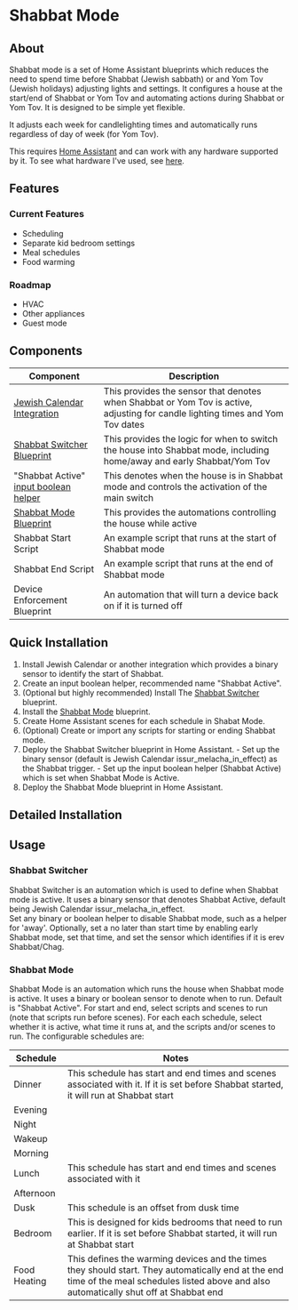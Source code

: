 # Shabbat Mode

## About

Shabbat mode is a set of Home Assistant blueprints which reduces the need to spend time before Shabbat (Jewish sabbath) or and Yom Tov (Jewish holidays) adjusting lights and settings.  It configures a house at the start/end of Shabbat or Yom Tov and automating actions during Shabbat or Yom Tov.  It is designed to be simple yet flexible.  

It adjusts each week for candlelighting times and automatically runs regardless of day of week (for Yom Tov).

This requires [Home Assistant](https://www.home-assistant.io) and can work with any hardware supported by it.  To see what hardware I've used, see [here](https://github.com/scottjaffa/smart-home/blob/main/equipment.md).

## Features
### Current Features
* Scheduling 
* Separate kid bedroom settings
* Meal schedules
* Food warming

### Roadmap
* HVAC
* Other appliances
* Guest mode

## Components

  | Component  | Description | 
| ------------- | ------------- |
| [Jewish Calendar Integration](https://www.home-assistant.io/integrations/jewish_calendar/)  | This provides the sensor that denotes when Shabbat or Yom Tov is active, adjusting for candle lighting times and Yom Tov dates  | 
| [Shabbat Switcher Blueprint](https://github.com/scottjaffa/smart-home/blob/main/ha/automations/shabbat-switcher.yaml) | This provides the logic for when to switch the house into Shabbat mode, including home/away and early Shabbat/Yom Tov |
|  "Shabbat Active" [input boolean helper](https://www.home-assistant.io/integrations/input_boolean/)  | This denotes when the house is in Shabbat mode and controls the activation of the main switch  |
| [Shabbat Mode Blueprint](https://github.com/scottjaffa/smart-home/blob/main/ha/automations/shabbat-mode.yaml) | This provides the automations controlling the house while active |
| Shabbat Start Script | An example script that runs at the start of Shabbat mode |
| Shabbat End Script | An example script that runs at the end of Shabbat mode |
| Device Enforcement Blueprint | An automation that will turn a device back on if it is turned off |


  ## Quick Installation

  1.  Install Jewish Calendar or another integration which provides a binary sensor to identify the start of Shabbat.
  2.  Create an input boolean helper, recommended name "Shabbat Active".
  3.  (Optional but highly recommended) Install The [Shabbat Switcher](https://github.com/scottjaffa/smart-home/blob/main/ha/automations/shabbat-switcher.yaml) blueprint.
  4.  Install the [Shabbat Mode](https://github.com/scottjaffa/smart-home/blob/main/ha/automations/shabbat-mode.yaml) blueprint.
  5.  Create Home Assistant scenes for each schedule in Shabat Mode.
  6.  (Optional) Create or import any scripts for starting or ending Shabbat mode.
  7.  Deploy the Shabbat Switcher blueprint in Home Assistant.
     - Set up the binary sensor (default is Jewish Calendar issur_melacha_in_effect) as the Shabbat trigger.
     - Set up the input boolean helper (Shabbat Active) which is set when Shabbat Mode is Active.
  8. Deploy the Shabbat Mode blueprint in Home Assistant.



## Detailed Installation


## Usage

### Shabbat Switcher
Shabbat Switcher is an automation which is used to define when Shabbat mode is active.
It uses a binary sensor that denotes Shabbat Active, default being Jewish Calendar issur_melacha_in_effect.  
Set any binary or boolean helper to disable Shabbat mode, such as a helper for 'away'.
Optionally, set a no later than start time by enabling early Shabbat mode, set that time, and set the sensor which identifies if it is erev Shabbat/Chag.

### Shabbat Mode
Shabbat Mode is an automation which runs the house when Shabbat mode is active.  It uses a binary or boolean sensor to denote when to run.  Default is "Shabbat Active".
For start and end, select scripts and scenes to run (note that scripts run before scenes).
For each each schedule, select whether it is active, what time it runs at, and the scripts and/or scenes to run.
The configurable schedules are:

  | Schedule  | Notes |
| ------------- | ------------- |
| Dinner  | This schedule has start and end times and scenes associated with it.  If it is set before Shabbat started, it will run at Shabbat start |
| Evening  |   |
| Night  |   |
| Wakeup  |   |
| Morning  |   |
| Lunch  | This schedule has start and end times and scenes associated with it |
| Afternoon  |   |
| Dusk  | This schedule is an offset from dusk time |
| Bedroom  | This is designed for kids bedrooms that need to run earlier.  If it is set before Shabbat started, it will run at Shabbat start  |
| Food Heating  | This defines the warming devices and the times they should start.  They automatically end at the end time of the meal schedules listed above and also automatically shut off at Shabbat end  |


  
  
  
   
